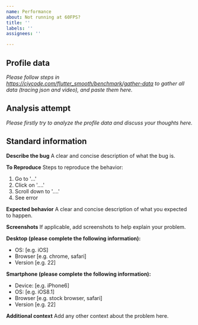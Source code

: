 ```yaml
---
name: Performance
about: Not running at 60FPS?
title: ''
labels: ''
assignees: ''

---
```


## Profile data

*Please follow steps in https://cjycode.com/flutter_smooth/benchmark/gather-data to gather all data (tracing json and video), and paste them here.*

## Analysis attempt

*Please firstly try to analyze the profile data and discuss your thoughts here.*

## Standard information

**Describe the bug**
A clear and concise description of what the bug is.

**To Reproduce**
Steps to reproduce the behavior:
1. Go to '...'
2. Click on '....'
3. Scroll down to '....'
4. See error

**Expected behavior**
A clear and concise description of what you expected to happen.

**Screenshots**
If applicable, add screenshots to help explain your problem.

**Desktop (please complete the following information):**
 - OS: [e.g. iOS]
 - Browser [e.g. chrome, safari]
 - Version [e.g. 22]

**Smartphone (please complete the following information):**
 - Device: [e.g. iPhone6]
 - OS: [e.g. iOS8.1]
 - Browser [e.g. stock browser, safari]
 - Version [e.g. 22]

**Additional context**
Add any other context about the problem here.
